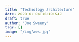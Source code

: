 ```yaml
---
title: "Technology Architecture"
date: 2023-01-04T16:10:54Z
draft: true
author: "Joe Sweeny"
tags: []
image: "/img/aws.jpg"
---
```


